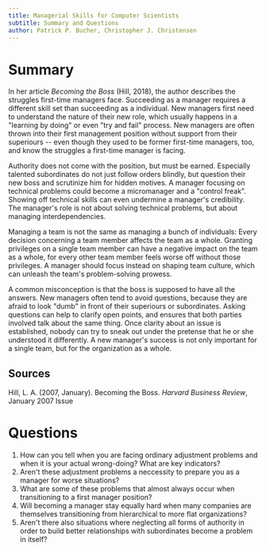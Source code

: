 ```yaml
---
title: Managerial Skills for Computer Scientists
subtitle: Summary and Questions
author: Patrick P. Bucher, Christopher J. Christensen
---
```


# Summary

In her article _Becoming the Boss_ (Hill, 2018), the author describes the
struggles first-time managers face. Succeeding as a manager requires a
different skill set than succeeding as a individual. New managers first need to
understand the nature of their new role, which usually happens in a "learning
by doing" or even "try and fail" process. New managers are often thrown into
their first management position without support from their superiours -- even
though they used to be former first-time managers, too, and know the struggles
a first-time manager is facing.

Authority does not come with the position, but must be earned. Especially
talented subordinates do not just follow orders blindly, but question their new
boss and scrutinize him for hidden motives. A manager focusing on technical
problems could become a micromanager and a "control freak". Showing off
technical skills can even undermine a manager's credibility. The manager's role
is not about solving technical problems, but about managing interdependencies.

Managing a team is not the same as managing a bunch of individuals: Every
decision concerning a team member affects the team as a whole. Granting
privileges on a single team member can have a negative impact on the team as a
whole, for every other team member feels worse off without those privileges. A
manager should focus instead on shaping team culture, which can unleash the
team's problem-solving prowess.

A common misconception is that the boss is supposed to have all the answers.
New managers often tend to avoid questions, because they are afraid to look
"dumb" in front of their superiours or subordinates. Asking questions can help
to clarify open points, and ensures that both parties involved talk about the
same thing. Once clarity about an issue is established, nobody can try to sneak
out under the pretense that he or she understood it differently.  A new
manager's success is not only important for a single team, but for the
organization as a whole.

## Sources

Hill, L. A. (2007, January). Becoming the Boss. _Harvard Business Review_,
January 2007 Issue

# Questions

1. How can you tell when you are facing ordinary adjustment problems and when
   it is your actual wrong-doing? What are key indicators?
2. Aren't these adjustment problems a neccessity to prepare you as a manager
   for worse situations?
3. What are some of these problems that almost always occur when transitioning
   to a first manager position?
4. Will becoming a manager stay equally hard when many companies are themselves
   transitioning from hierarchical to more flat organizations?
5. Aren't there also situations where neglecting all forms of authority in
   order to build better relationships with subordinates become a problem in
   itself?
